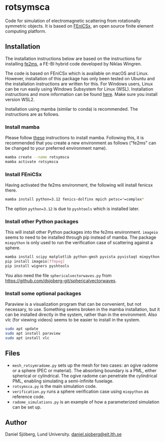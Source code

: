 # rotsymsca
Code for simulation of electromagnetic scattering from rotationally symmetric objects. It is based on [FEniCSx](https://fenicsproject.org/), an open source finite element computing platform.

## Installation

The installation instructions below are based on the instructions for installing [fe2ms](https://github.com/nwingren/fe2ms), a FE-BI hybrid code developed by Niklas Wingren. 

The code is based on FEniCSx which is available on macOS and Linux. However, installation of this package has only been tested on Ubuntu and the installation instructions are written for this. For Windows users, Linux can be run easily using Windows Subsystem for Linux (WSL). Installation instructions and more information can be found [here](https://learn.microsoft.com/en-us/windows/wsl/install). Make sure you install version WSL2.

Installation using mamba (similar to conda) is recommended. The instructions are as follows.

### Install mamba

Please follow [these](https://github.com/conda-forge/miniforge#mambaforge) instructions to install mamba. Following this, it is recommended that you create a new environment as follows ("fe2ms" can be changed to your preferred environment name).

```bash
mamba create --name rotsymsca
mamba activate rotsymsca
```

### Install FEniCSx

Having activated the fe2ms environment, the following will install fenicsx there.

```bash
mamba install python=3.12 fenics-dolfinx mpich petsc=*=complex*
```
The option ```python=3.12``` is due to ```pyshtools``` which is installed later.

### Install other Python packages

This will install other Python packages into the fe2ms environment. ```imageio``` seems to need to be installed through pip instead of mamba. The package ```miepython``` is only used to run the verification case of scattering against a sphere. 

```bash
mamba install scipy matplotlib python-gmsh pyvista pyvistaqt miepython
pip install imageio[ffmpeg]
pip install wigners pyshtools
```
You also need the file ```sphericalvectorwaves.py``` from https://github.com/dsjoberg-git/sphericalvectorwaves.


### Install some optional packages

Paraview is a visualization program that can be convenient, but not necessary, to use. Something seems broken in the mamba installation, but it can be installed directly in the system, rather than in the environment. Also vlc (for viewing videos) seems to be easier to install in the system.

```bash
sudo apt update
sudo apt install paraview
sudo apt install vlc
```


## Files

- ```mesh_rotsymradome.py``` sets up the mesh for two cases: an ogive radome or a sphere (PEC or material). The absorbing boundary is a PML, either spherical or cylindrical. The ogive radome can penetrate the cylindrical PML, enabling simulating a semi-infinite fuselage.
- ```rotsymsca.py``` is the main simulation code.
- ```verification.py``` runs a sphere verification case using ```miepython``` as reference code. 
- ```radome_simulations.py``` is an example of how a parameterized simulation can be set up. 

## Author

Daniel Sjöberg, Lund University. [daniel.sjoberg@eit.lth.se](mailto:daniel.sjoberg@eit.lth.se)
